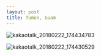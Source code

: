```yaml
---
layout: post
title: Tumon, Guam
---
```


![kakaotalk_20180222_174434783](https://user-images.githubusercontent.com/26464535/36528529-c63bb044-17f8-11e8-934b-7ccbdf76b11d.jpg)


![kakaotalk_20180222_174430529](https://user-images.githubusercontent.com/26464535/36528406-4fc2b598-17f8-11e8-9991-c517bd8f4696.jpg)
